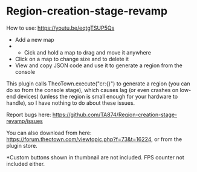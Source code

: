 # Region-creation-stage-revamp
How to use: https://youtu.be/eqtgTSUP5Qs

- Add a new map
- - Cick and hold a map to drag and move it anywhere
- Click on a map to change size and to delete it
- View and copy JSON code and use it to generate a region from the console

This plugin calls TheoTown.execute("cr:{}") to generate a region (you can do so from the console stage), which causes lag (or even crashes on low-end devices) (unless the region is small enough for your hardware to handle), so I have nothing to do about these issues.

Report bugs here: https://github.com/TA874/Region-creation-stage-revamp/issues

You can also download from here: https://forum.theotown.com/viewtopic.php?f=73&t=16224, or from the plugin store.

*Custom buttons shown in thumbnail are not included. FPS counter not included either.
